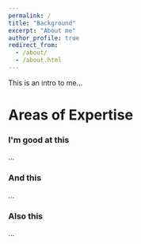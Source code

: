 ```yaml
---
permalink: /
title: "Background"
excerpt: "About me"
author_profile: true
redirect_from: 
  - /about/
  - /about.html
---
```


This is an intro to me...

Areas of Expertise
======
### I'm good at this
...

### And this
...

### Also this
...
